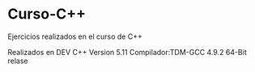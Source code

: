 # Curso-C++
Ejercicios realizados en el curso de C++

Realizados en DEV C++ Version 5.11
Compilador:TDM-GCC 4.9.2 64-Bit relase
